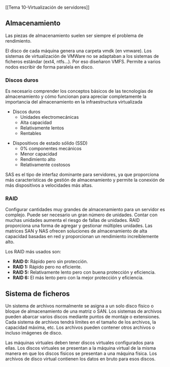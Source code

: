 [[Tema 10-Virtualización de servidores]]

## Almacenamiento
Las piezas de almacenamiento suelen ser siempre el problema de rendimiento. 

El disco de cada máquina genera una carpeta vmdk (en vmware). Los sistemas de virtualización de VMWare no se adaptaban a los sistemas de ficheros estándar (ext4, ntfs...). Por eso diseñaron VMFS. Permite a varios nodos escribir de forma paralela en disco.

### Discos duros
Es necesario comprender los conceptos básicos de las tecnologías de almacenamiento y cómo funcionan para apreciar completamente la importancia del almacenamiento en la infraestructura virtualizada
+ Discos duros
	- Unidades electromecánicas
	- Alta capacidad
	- Relativamente lentos
	- Rentables
-  Dispositivos de estado sólido (SSD)
	 - 0% componentes mecánicos
	- Menor capacidad
	- Rendimiento alto
	- Relativamente costosos 

SAS es el tipo de interfaz dominante para servidores, ya que proporciona más características de gestión de almacenamiento y permite la conexión de más dispositivos a velocidades más altas.

### RAID
Configurar cantidades muy grandes de almacenamiento para un servidor es complejo. Puede ser necesario un gran número de unidades. Contar con muchas unidades aumenta el riesgo de fallas de unidades. RAID proporciona una forma de agregar y gestionar múltiples unidades. Las matrices SAN y NAS ofrecen soluciones de almacenamiento de alta capacidad basadas en red y proporcionan un rendimiento increíblemente alto.

Los RAID más usados son:
+ **RAID 0:** Rápido pero sin protección. 
+ **RAID 1:** Rápido pero no eficiente. 
+ **RAID 5:** Relativamente lento pero con buena protección y eficiencia. 
+ **RAID 6:** El más lento pero con la mejor protección y eficiencia.

## Sistema de ficheros
Un sistema de archivos normalmente se asigna a un solo disco físico o bloque de almacenamiento de una matriz o SAN. Los sistemas de archivos pueden abarcar varios discos mediante puntos de montaje o extensiones. Cada sistema de archivos tendrá límites en el tamaño de los archivos, la capacidad máxima, etc. Los archivos pueden contener otros archivos o incluso imágenes de disco.

Las máquinas virtuales deben tener discos virtuales configurados para ellas. Los discos virtuales se presentan a la máquina virtual de la misma manera en que los discos físicos se presentan a una máquina física. Los archivos de disco virtual contienen los datos en bruto para esos discos.